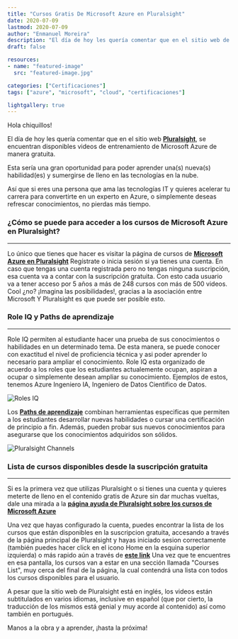 ```yaml
---
title: "Cursos Gratis De Microsoft Azure en Pluralsight"
date: 2020-07-09
lastmod: 2020-07-09
author: "Enmanuel Moreira"
description: "El día de hoy les quería comentar que en el sitio web de Pluralsight (https://www.pluralsight.com/), se encuentran disponibles videos de entrenamiento de Microsoft Azure de manera gratuita."
draft: false

resources:
- name: "featured-image"
  src: "featured-image.jpg"

categories: ["Certificaciones"]
tags: ["azure", "microsoft", "cloud", "certificaciones"]

lightgallery: true
---
```


<!--more-->

Hola chiquillos!

El día de hoy les quería comentar que en el sitio web **[Pluralsight](https://www.pluralsight.com/)**, se encuentran disponibles videos de entrenamiento de Microsoft Azure de manera gratuita.

Esta sería una gran oportunidad para poder aprender una(s) nueva(s) habilidad(es) y sumergirse de lleno en las tecnologías en la nube.

Así que si eres una persona que ama las tecnologías IT y quieres acelerar tu carrera para convertirte en un experto en Azure, o simplemente deseas refrescar conocimientos, no pierdas más tiempo.

### ¿Cómo se puede para acceder a los cursos de Microsoft Azure en Pluralsight?

***

Lo único que tienes que hacer es visitar la página de cursos de **[Microsoft Azure en Pluralsight](https://www.pluralsight.com/partners/microsoft/azure)** Regístrate o inicia sesión si ya tienes una cuenta. En caso que tengas una cuenta registrada pero no tengas ninguna suscripción, esa cuenta va a contar con la suscripción gratuita. Con esto cada usuario va a tener acceso por 5 años a más de 248 cursos con más de 500 videos. Cool ¿no? ¡Imagina las posibilidades!, gracias a la asociación entre Microsoft Y Pluralsight es que puede ser posible esto.

### Role IQ y Paths de aprendizaje

***

Role IQ permiten al estudiante hacer una prueba de sus conocimientos o habilidades en un determinado tema. De esta manera, se puede conocer con exactitud el nivel de proficiencia técnica y asi poder aprender lo necesario para ampliar el conocimiento. Role IQ esta organizado de acuerdo a los roles que los estudiantes actualemente ocupan, aspiran a ocupar o simplemente desean ampliar su conocimiento. Ejemplos de estos, tenemos Azure Ingeniero IA, Ingeniero de Datos Cientifico de Datos.

![Roles IQ](/images/azure-pluralsight/role-iq.png "Roles IQ")

Los **[Paths de aprendizaje](https://www.pluralsight.com/product/paths)** combinan herramientas especificas que permiten a los estudiantes desarrollar nuevas habilidades o cursar una certificación de principio a fin. Además, pueden probar sus nuevos conocimientos para asegurarse que los conocimientos adquiridos son sólidos.

![Pluralsight Channels](/images/azure-pluralsight/pluralsight-channels.png "Pluralsight Channels")

### Lista de cursos disponibles desde la suscripción gratuita

***

Si es la primera vez que utilizas Pluralsight o si tienes una cuenta y quieres meterte de lleno en el contenido gratis de Azure sin dar muchas vueltas, dale una mirada a la **[página ayuda de Pluralsight sobre los cursos de Microsoft Azure](https://help.pluralsight.com/help/microsoft-azure-courses)**

Una vez que hayas configurado la cuenta, puedes encontrar la lista de los cursos que están disponibles en la suscripcion gratuita, accesando a través de la página principal de Pluralsight y hayas iniciado sesion correctamente (también puedes hacer click en el icono Home en la esquina superior izquierda) o más rapido aún a través de **[este link](https://app.pluralsight.com/library/)** Una vez que te encuentres en esa pantalla, los cursos van a estar en una sección llamada "Courses List", muy cerca del final de la página, la cual contendrá una lista con todos los cursos disponibles para el usuario.

A pesar que la sitio web de Pluralsight está en inglés, los videos están subtitulados en varios idiomas, inclusive en español (que por cierto, la traducción de los mismos está genial y muy acorde al contenido) así como también en portugués.

Manos a la obra y a aprender, ¡hasta la próxima!

